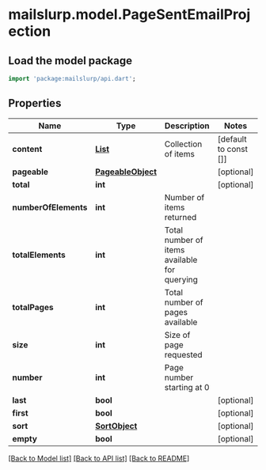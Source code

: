 # mailslurp.model.PageSentEmailProjection

## Load the model package
```dart
import 'package:mailslurp/api.dart';
```

## Properties
Name | Type | Description | Notes
------------ | ------------- | ------------- | -------------
**content** | [**List<SentEmailProjection>**](SentEmailProjection) | Collection of items | [default to const []]
**pageable** | [**PageableObject**](PageableObject) |  | [optional] 
**total** | **int** |  | [optional] 
**numberOfElements** | **int** | Number of items returned | 
**totalElements** | **int** | Total number of items available for querying | 
**totalPages** | **int** | Total number of pages available | 
**size** | **int** | Size of page requested | 
**number** | **int** | Page number starting at 0 | 
**last** | **bool** |  | [optional] 
**first** | **bool** |  | [optional] 
**sort** | [**SortObject**](SortObject) |  | [optional] 
**empty** | **bool** |  | [optional] 

[[Back to Model list]](../README#documentation-for-models) [[Back to API list]](../README#documentation-for-api-endpoints) [[Back to README]](../README)


